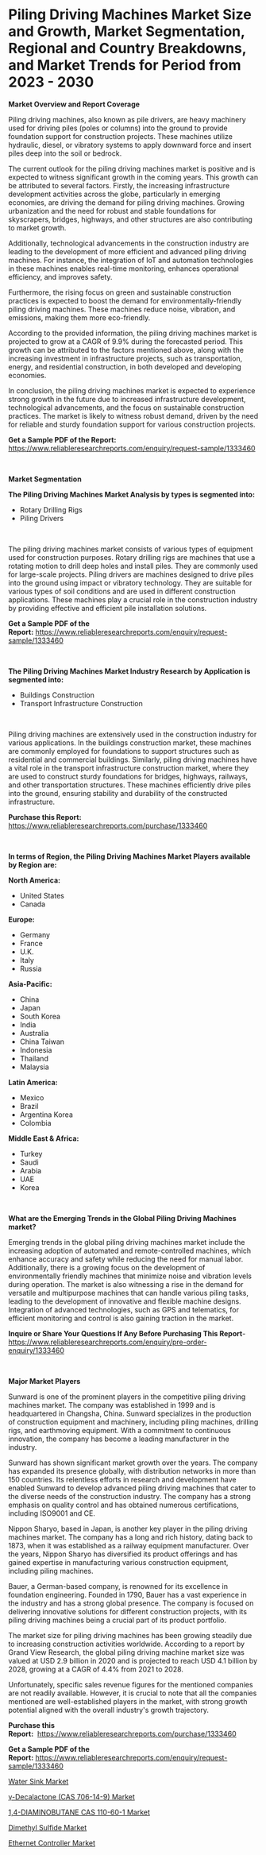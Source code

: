 <p><h1>Piling Driving Machines Market Size and Growth, Market Segmentation, Regional and Country Breakdowns, and Market Trends for Period from 2023 -  2030</h1></p><p><strong>Market Overview and Report Coverage</strong></p>
<p><p>Piling driving machines, also known as pile drivers, are heavy machinery used for driving piles (poles or columns) into the ground to provide foundation support for construction projects. These machines utilize hydraulic, diesel, or vibratory systems to apply downward force and insert piles deep into the soil or bedrock.</p><p>The current outlook for the piling driving machines market is positive and is expected to witness significant growth in the coming years. This growth can be attributed to several factors. Firstly, the increasing infrastructure development activities across the globe, particularly in emerging economies, are driving the demand for piling driving machines. Growing urbanization and the need for robust and stable foundations for skyscrapers, bridges, highways, and other structures are also contributing to market growth.</p><p>Additionally, technological advancements in the construction industry are leading to the development of more efficient and advanced piling driving machines. For instance, the integration of IoT and automation technologies in these machines enables real-time monitoring, enhances operational efficiency, and improves safety.</p><p>Furthermore, the rising focus on green and sustainable construction practices is expected to boost the demand for environmentally-friendly piling driving machines. These machines reduce noise, vibration, and emissions, making them more eco-friendly.</p><p>According to the provided information, the piling driving machines market is projected to grow at a CAGR of 9.9% during the forecasted period. This growth can be attributed to the factors mentioned above, along with the increasing investment in infrastructure projects, such as transportation, energy, and residential construction, in both developed and developing economies.</p><p>In conclusion, the piling driving machines market is expected to experience strong growth in the future due to increased infrastructure development, technological advancements, and the focus on sustainable construction practices. The market is likely to witness robust demand, driven by the need for reliable and sturdy foundation support for various construction projects.</p></p>
<p><strong>Get a Sample PDF of the Report:</strong> <a href="https://www.reliableresearchreports.com/enquiry/request-sample/1333460">https://www.reliableresearchreports.com/enquiry/request-sample/1333460</a></p>
<p>&nbsp;</p>
<p><strong>Market Segmentation</strong></p>
<p><strong>The Piling Driving Machines Market Analysis by types is segmented into:</strong></p>
<p><ul><li>Rotary Drilling Rigs</li><li>Piling Drivers</li></ul></p>
<p>&nbsp;</p>
<p><p>The piling driving machines market consists of various types of equipment used for construction purposes. Rotary drilling rigs are machines that use a rotating motion to drill deep holes and install piles. They are commonly used for large-scale projects. Piling drivers are machines designed to drive piles into the ground using impact or vibratory technology. They are suitable for various types of soil conditions and are used in different construction applications. These machines play a crucial role in the construction industry by providing effective and efficient pile installation solutions.</p></p>
<p><strong>Get a Sample PDF of the Report:</strong>&nbsp;<a href="https://www.reliableresearchreports.com/enquiry/request-sample/1333460">https://www.reliableresearchreports.com/enquiry/request-sample/1333460</a></p>
<p>&nbsp;</p>
<p><strong>The Piling Driving Machines Market Industry Research by Application is segmented into:</strong></p>
<p><ul><li>Buildings Construction</li><li>Transport Infrastructure Construction</li></ul></p>
<p>&nbsp;</p>
<p><p>Piling driving machines are extensively used in the construction industry for various applications. In the buildings construction market, these machines are commonly employed for foundations to support structures such as residential and commercial buildings. Similarly, piling driving machines have a vital role in the transport infrastructure construction market, where they are used to construct sturdy foundations for bridges, highways, railways, and other transportation structures. These machines efficiently drive piles into the ground, ensuring stability and durability of the constructed infrastructure.</p></p>
<p><strong>Purchase this Report:</strong>&nbsp; <a href="https://www.reliableresearchreports.com/purchase/1333460">https://www.reliableresearchreports.com/purchase/1333460</a></p>
<p>&nbsp;</p>
<p><strong>In terms of Region, the Piling Driving Machines Market Players available by Region are:</strong></p>
<p>
    <p> <strong> North America: </strong>
        <ul>
            <li>United States</li>
            <li>Canada</li>
        </ul>
        </p> 
    <p> <strong> Europe: </strong>
        <ul>
            <li>Germany</li>
            <li>France</li>
            <li>U.K.</li>
            <li>Italy</li>
            <li>Russia</li>
        </ul>
        </p> 
    <p> <strong> Asia-Pacific: </strong>
        <ul>
            <li>China</li>
            <li>Japan</li>
            <li>South Korea</li>
            <li>India</li>
            <li>Australia</li>
            <li>China Taiwan</li>
            <li>Indonesia</li>
            <li>Thailand</li>
            <li>Malaysia</li>
        </ul>
        </p> 
    <p> <strong> Latin America: </strong>
        <ul>
            <li>Mexico</li>
            <li>Brazil</li>
            <li>Argentina Korea</li>
            <li>Colombia</li>
        </ul>
        </p> 
    <p> <strong> Middle East & Africa: </strong>
        <ul>
            <li>Turkey</li>
            <li>Saudi</li>
            <li>Arabia</li>
            <li>UAE</li>
            <li>Korea</li>
        </ul>
    </p>
    </p>
<p>&nbsp;</p>
<p><strong>What are the Emerging Trends in the Global Piling Driving Machines market?</strong></p>
<p><p>Emerging trends in the global piling driving machines market include the increasing adoption of automated and remote-controlled machines, which enhance accuracy and safety while reducing the need for manual labor. Additionally, there is a growing focus on the development of environmentally friendly machines that minimize noise and vibration levels during operation. The market is also witnessing a rise in the demand for versatile and multipurpose machines that can handle various piling tasks, leading to the development of innovative and flexible machine designs. Integration of advanced technologies, such as GPS and telematics, for efficient monitoring and control is also gaining traction in the market.</p></p>
<p><strong>Inquire or Share Your Questions If Any Before Purchasing This Report</strong>- <a href="https://www.reliableresearchreports.com/enquiry/pre-order-enquiry/1333460">https://www.reliableresearchreports.com/enquiry/pre-order-enquiry/1333460</a></p>
<p>&nbsp;</p>
<p><strong>Major Market Players</strong></p>
<p><p>Sunward is one of the prominent players in the competitive piling driving machines market. The company was established in 1999 and is headquartered in Changsha, China. Sunward specializes in the production of construction equipment and machinery, including piling machines, drilling rigs, and earthmoving equipment. With a commitment to continuous innovation, the company has become a leading manufacturer in the industry.</p><p>Sunward has shown significant market growth over the years. The company has expanded its presence globally, with distribution networks in more than 150 countries. Its relentless efforts in research and development have enabled Sunward to develop advanced piling driving machines that cater to the diverse needs of the construction industry. The company has a strong emphasis on quality control and has obtained numerous certifications, including ISO9001 and CE.</p><p>Nippon Sharyo, based in Japan, is another key player in the piling driving machines market. The company has a long and rich history, dating back to 1873, when it was established as a railway equipment manufacturer. Over the years, Nippon Sharyo has diversified its product offerings and has gained expertise in manufacturing various construction equipment, including piling machines.</p><p>Bauer, a German-based company, is renowned for its excellence in foundation engineering. Founded in 1790, Bauer has a vast experience in the industry and has a strong global presence. The company is focused on delivering innovative solutions for different construction projects, with its piling driving machines being a crucial part of its product portfolio.</p><p>The market size for piling driving machines has been growing steadily due to increasing construction activities worldwide. According to a report by Grand View Research, the global piling driving machine market size was valued at USD 2.9 billion in 2020 and is projected to reach USD 4.1 billion by 2028, growing at a CAGR of 4.4% from 2021 to 2028.</p><p>Unfortunately, specific sales revenue figures for the mentioned companies are not readily available. However, it is crucial to note that all the companies mentioned are well-established players in the market, with strong growth potential aligned with the overall industry's growth trajectory.</p></p>
<p><strong>Purchase this Report:</strong>&nbsp;&nbsp;<a href="https://www.reliableresearchreports.com/purchase/1333460">https://www.reliableresearchreports.com/purchase/1333460</a></p>
<p></p>
<p><strong>Get a Sample PDF of the Report:</strong>&nbsp;<a href="https://www.reliableresearchreports.com/enquiry/request-sample/1333460">https://www.reliableresearchreports.com/enquiry/request-sample/1333460</a></p>
<p><p><a href="https://medium.com/@amandagarza17/water-sink-market-size-growth-forecast-2023-2030-318a212a7a6f">Water Sink Market</a></p><p><a href="https://www.linkedin.com/pulse/gamma-decalactone-cas-706-14-9-market-size-growth/">γ-Decalactone (CAS 706-14-9) Market</a></p><p><a href="https://www.linkedin.com/pulse/14-diaminobutane-cas-110-60-1-market-research-report-unlocks/">1,4-DIAMINOBUTANE CAS 110-60-1 Market</a></p><p><a href="https://www.linkedin.com/pulse/dimethyl-sulfide-market-size-share-global-analysis-1e/">Dimethyl Sulfide Market</a></p><p><a href="https://medium.com/@javiermante/ethernet-controller-market-size-growth-forecast-2023-2030-7d9c29f17206">Ethernet Controller Market</a></p></p>